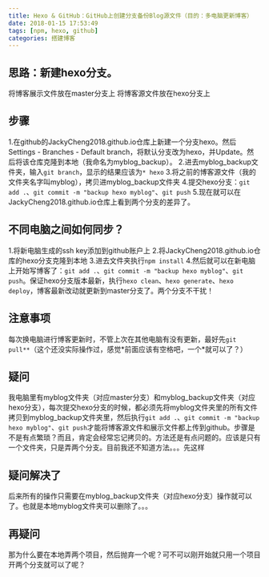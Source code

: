 ```yaml
---
title: Hexo & GitHub：GitHub上创建分支备份Blog源文件（目的：多电脑更新博客）
date: 2018-01-15 17:53:49
tags: [npm, hexo, github]
categories: 搭建博客
---
```

## 思路：新建hexo分支。
将博客展示文件放在master分支上
将博客源文件放在hexo分支上
<!--more-->

## 步骤
1.在github的JackyCheng2018.github.io仓库上新建一个分支hexo。然后Settings - Branches - Default branch，将默认分支改为hexo，并Update。然后将该仓库克隆到本地（我命名为myblog_backup）。
2.进去myblog_backup文件夹，输入`git branch`，显示的结果应该为`* hexo`
3.将之前的博客源文件（我的文件夹名字叫myblog），拷贝进myblog_backup文件夹
4.提交hexo分支：`git add .`、`git commit -m "backup hexo myblog"`、`git push`
5.现在就可以在JackyCheng2018.github.io仓库上看到两个分支的差异了。

## 不同电脑之间如何同步？
1.将新电脑生成的ssh key添加到github账户上
2.将JackyCheng2018.github.io仓库的hexo分支克隆到本地
3.进去文件夹执行`npm install`
4.然后就可以在新电脑上开始写博客了：`git add .`、`git commit -m "backup hexo myblog"`、`git push`。保证hexo分支版本最新，执行`hexo clean`、`hexo generate`、`hexo deploy`，博客最新改动就更新到master分支了。两个分支不干扰！

## 注意事项
每次换电脑进行博客更新时，不管上次在其他电脑有没有更新，最好先`git pull**`（这个还没实际操作过，感觉\*前面应该有空格吧，一个\*就可以了？）

## 疑问
我电脑里有myblog文件夹（对应master分支）和myblog_backup文件夹（对应hexo分支），每次提交hexo分支的时候，都必须先将myblog文件夹里的所有文件拷贝到myblog_backup文件夹里，然后执行`git add .`、`git commit -m "backup hexo myblog"`、`git push`才能将博客源文件和展示文件都上传到github。步骤是不是有点繁琐？而且，肯定会经常忘记拷贝的。方法还是有点问题的。应该是只有一个文件夹，只是弄两个分支。目前我还不知道方法。。。先这样

## 疑问解决了
后来所有的操作只需要在myblog_backup文件夹（对应hexo分支）操作就可以了。也就是本地myblog文件夹可以删除了。。。

## 再疑问
那为什么要在本地弄两个项目，然后抛弃一个呢？可不可以刚开始就只用一个项目开两个分支就可以了呢？






